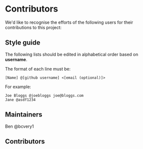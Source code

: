 # Contributors
We'd like to recognise the efforts of the following users for their contributions to this project:

## Style guide
The following lists should be edited in alphabetical order based on **username**.

The format of each line must be:
```
[Name] @[github username] <[email (optional)]>
```

For example:
```
Joe Bloggs @joebloggs joe@bloggs.com
Jane @asdf1234
```

## Maintainers
Ben @bcvery1

## Contributors
